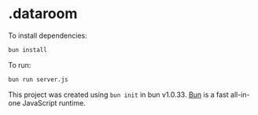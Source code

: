 # .dataroom

To install dependencies:

```bash
bun install
```

To run:

```bash
bun run server.js
```

This project was created using `bun init` in bun v1.0.33. [Bun](https://bun.sh) is a fast all-in-one JavaScript runtime.
